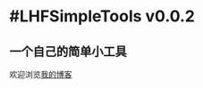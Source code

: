 #LHFSimpleTools v0.0.2
===========
一个自己的简单小工具
----------------
欢迎浏览[我的博客](http://www.cnblogs.com/-superman-/ "悬停显示") 
